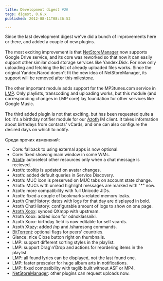```yaml
---
title: Development digest #29
tags: digest, 0.6.x
published: 2012-08-11T08:36:52

---
```


Since the last development digest we've did a bunch of improvements here
or there, and added a couple of new plugins.\
\
The most exciting improvement is that
[NetStoreManager](/plugins-netstoremanager) now supports Google Drive
service, and its core was reworked so that now it can easily support
other similar cloud storage services like Yandex.Disk. For now only
uploading and fetching the list of already uploaded files works. Since
the original Yandex.Narod doesn't fit the new idea of NetStoreManager,
its support will be removed after this milestone.\
\
The other important module adds support for the MP3tunes.com service in
[LMP](/plugins-lmp). Only playlists, transcoding and uploading works,
but this module (and corresponding changes in LMP core) lay foundation
for other services like Google Music.\
\
The third added plugin is not that exciting, but has been requested
quite a lot: it's a birthday notifier module for our
[Azoth](/plugins-azoth) IM client. It takes information about birthdays
from contacts' vCards, and one can also configure the desired days on
which to notify.\
\
Среди прочих изменений:

-   Core: fallback to using external apps is now optional.
-   Core: fixed showing main window in some WMs.
-   [Azoth](/plugins-azoth): autoselect other resources only when a chat
    message is recieved.
-   Azoth: tooltip is updated on avatar changes.
-   Azoth: added default queries in Service Discovery.
-   Azoth: MUC icon is preserved on MUC tabs on account state change.
-   Azoth: MUCs with unread highlight messages are marked with "\*" now.
-   Azoth: more compatibility with full Unicode JIDs.
-   Azoth: fixed a couple of bookmarks-related memory leaks.
-   [Azoth ChatHistory](/plugins-azoth-chathistory): dates with logs for
    that day are displayed in bold.
-   Azoth ChatHistory: configurable amount of logs to show on one page.
-   [Azoth Xoox](/plugins-azoth-xoox): synced QXmpp with upstream.
-   Azoth Xoox: added icon for odnoklassniki.
-   Azoth Xoox: birthday field is now editable for self vcards.
-   Azoth Xtazy: added /np and /sharesong commands.
-   [BitTorrent](/plugins-bittorrent): optional flags for
    peers' countries.
-   Glance: nice Close button right on thumbnails.
-   LMP: support different sorting styles in the playlist.
-   LMP: support Drag'n'Drop and actions for reordering items in
    the playlist.
-   LMP: all found lyrics can be displayed, not the last found one.
-   LMP: faster prescaler for huge album arts in notifications.
-   LMP: fixed compatibility with taglib built without ASF or MP4.
-   [NetStoreManager](/plugins-netstoremanager): other plugins can
    request uploads now.